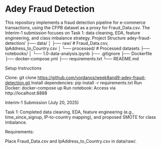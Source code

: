 # Adey Fraud Detection
This repository implements a fraud detection pipeline for e-commerce transactions, using the CFPB dataset as a proxy for Fraud_Data.csv. The Interim-1 submission focuses on Task 1: data cleaning, EDA, feature engineering, and class imbalance strategy.
Project Structure
adey-fraud-detection/
├── data/
│   ├── raw/                   # Fraud_Data.csv, IpAddress_to_Country.csv
│   └── processed/             # Processed datasets
├── notebooks/
│   └── 1.0-data-analysis.ipynb
├── .gitignore
├── Dockerfile
├── docker-compose.yml
├── requirements.txt
└── README.md

Setup Instructions

Clone: git clone https://github.com/yordanos/week8and9-adey-fraud-detection.git
Install dependencies: pip install -r requirements.txt
Run Docker: docker-compose up
Run notebook: Access via http://localhost:8888

Interim-1 Submission (July 20, 2025)

Task 1: Completed data cleaning, EDA, feature engineering (e.g., time_since_signup, IP-to-country mapping), and proposed SMOTE for class imbalance.

Requirements:

Place Fraud_Data.csv and IpAddress_to_Country.csv in data/raw/.
